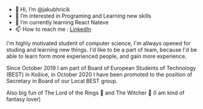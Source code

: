 - 👋 Hi, I’m @jakubhricik
- 👀 I’m interested in Programing and Learning new skills
- 🌱 I’m currently learning React Nateve
- 📫 How to reach me : [LinkedIn](linkedin.com/in/jakub-hricik-b17a26179)

I'm highly motivated student of computer science, I'm allways opened for studing and learning new things.
I'd like to be a part of team, because I'd be able to learn form more experienced people, and gain more experience. 

Since October 2019 I am part of Board of European Students of Technology (BEST) in Košice, in October 2020 I have been promoted to the position of Secretary in Board of our Local BEST group.

Also big fun of The Lord of the Rings 💍 and The Witcher 🐺 (I am kind of fantasy lover)
